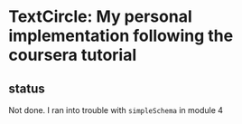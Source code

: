 # TextCircle: My personal implementation following the coursera tutorial

## status

Not done. I ran into trouble with `simpleSchema` in module 4
